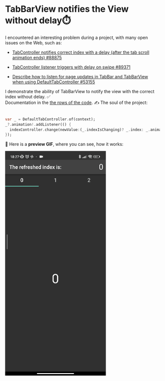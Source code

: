 # TabBarView notifies the View without delay⏱️

I encountered an interesting problem during a project, with many open issues on the Web, such as: 

- [TabController notifies correct index with a delay (after the tab scroll animation ends) #88875](https://github.com/flutter/flutter/issues/88875)
 
- [TabController listener triggers with delay on swipe #89371](https://github.com/flutter/flutter/issues/89371)

- [Describe how to listen for page updates in TabBar and TabBarView when using DefaultTabController #53155](https://github.com/flutter/flutter/issues/53155)

I demonstrate the ability of TabBarView to notify the view with the correct index without delay. ✅ <br>
Documentation in the [the rows of the code](https://github.com/vellt/TabBarView-Notifies-The-View-Without-Delay/blob/main/lib/main.dart). ✍️ 
The soul of the project: 

```dart

var _ = DefaultTabController.of(context);
_?.animation!.addListener(() {
  indexController.change(newValue:(_.indexIsChanging)? _.index: _.animation!.value.round());
});

```

🎥 Here is a **preview GIF**, where you can see, how it works:

<img title="" src="https://github.com/vellt/TabBarView-Notifies-The-View-Without-Delay/blob/main/1675099977893.gif?raw=true" alt="https://github.com/vellt/TabBarView-Notifies-The-View-Without-Delay/blob/main/1675099977893.gif?raw=true" width="328">
